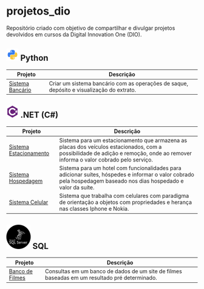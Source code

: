 
# projetos_dio

Repositório criado com objetivo de compartilhar e divulgar projetos devolvidos em cursos da Digital Innovation One (DIO).

## ![python-icon](/icons/python-icon.png) Python

| Projeto | Descrição |
| ------- | ----------|
| [Sistema Bancário](https://github.com/iuryhuebra/projetos_dio/blob/main/python/sistema_bancario.py) | Criar um sistema bancário com as operações de saque, depósito e visualização do extrato.|

## ![csharp-icon](/icons/csharp-icon.png) .NET (C#)

| Projeto | Descrição |
| ------- | ----------|
| [Sistema Estacionamento](https://github.com/iuryhuebra/projetos_dio/tree/main/dotnet/fundamentos-desafio) | Sistema para um estacionamento que armazena as placas dos veículos estacionados, com a possibilidade de adição e remoção, onde ao remover informa o valor cobrado pelo serviço.|
| [Sistema Hospedagem](https://github.com/iuryhuebra/projetos_dio/tree/main/dotnet/explorando-desafio) | Sistema para um hotel com funcionalidades para adicionar suítes, hóspedes e informar o valor cobrado pela hospedagem baseado nos dias hospedado e valor da suíte.|
| [Sistema Celular](https://github.com/iuryhuebra/projetos_dio/tree/main/dotnet/poo-desafio) | Sistema que trabalha com celulares com paradigma de orientação a objetos com propriedades e herança nas classes Iphone e Nokia.|

## ![sql-icon](/icons/sql-icon.png) SQL

| Projeto | Descrição |
| ------- | ----------|
| [Banco de Filmes](https://github.com/iuryhuebra/projetos_dio/tree/main/dotnet/banco-de-dados-desafio) | Consultas em um banco de dados de um site de filmes baseadas em um resultado pré determinado.|